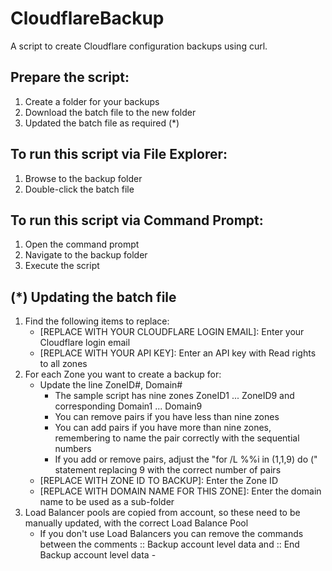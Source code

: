 # CloudflareBackup
A script to create Cloudflare configuration backups using curl.

## Prepare the script:

1. Create a folder for your backups
2. Download the batch file to the new folder
3. Updated the batch file as required (*)

## To run this script via File Explorer:

1. Browse to the backup folder
2. Double-click the batch file

## To run this script via Command Prompt:

1. Open the command prompt
2. Navigate to the backup folder
3. Execute the script

## (*) Updating the batch file

1. Find the following items to replace:
   - [REPLACE WITH YOUR CLOUDFLARE LOGIN EMAIL]: Enter your Cloudflare login email
   - [REPLACE WITH YOUR API KEY]: Enter an API key with Read rights to all zones
2. For each Zone you want to create a backup for:
   - Update the line ZoneID#, Domain#
      - The sample script has nine zones ZoneID1 ... ZoneID9 and corresponding Domain1 ... Domain9
      - You can remove pairs if you have less than nine zones
      - You can add pairs if you have more than nine zones, remembering to name the pair correctly with the sequential numbers
      - If you add or remove pairs, adjust the "for /L %%i in (1,1,9) do (" statement replacing 9 with the correct number of pairs
   - [REPLACE WITH ZONE ID TO BACKUP]: Enter the Zone ID
   - [REPLACE WITH DOMAIN NAME FOR THIS ZONE]: Enter the domain name to be used as a sub-folder
3. Load Balancer pools are copied from account, so these need to be manually updated, with the correct Load Balance Pool
   - If you don't use Load Balancers you can remove the commands between the comments :: Backup account level data and :: End Backup account level data - 
